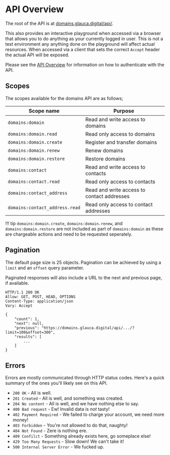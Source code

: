 # API Overview

The root of the API is at [domains.glauca.digital/api/](https://domains.test.glauca.digital/api/).

This also provides an interactive playground when accessed via a browser that allows you to
do anything as your currently logged in user. This is not a test environment any anything
done on the playground will affect actual resources. When accessed via a client that sets
the correct `Accept` header the actual API will be exposed.

Please see the [API Overview](/api) for information on how to authenticate with the API.

## Scopes

The scopes available for the domains API are as follows;

Scope name | Purpose
--- | ---
`domains:domain` | Read and write access to domains
`domains:domain.read` | Read only access to domains
`domains:domain.create` | Register and transfer domains
`domains:domain.renew` | Renew domains
`domains:domain.restore` | Restore domains
`domains:contact` | Read and write access to contacts
`domains:contact.read` | Read only access to contacts
`domains:contact_address` | Read and write access to contact addresses 
`domains:contact_address.read` | Read only access to contact addresses

!!! tip
    `domains:domain.create`, `domains:domain.renew`, and `domains:domain.restore` are
     not included as part of `domains:domain` as these are chargeable actions and need to
     be requested seperately.
     
## Pagination

The default page size is 25 objects. Pagination can be achieved by using a `limit`
and an `offset` query parameter.

Paginated responses will also include a URL to the next and previous page, if available.

```http
HTTP/1.1 200 OK
Allow: GET, POST, HEAD, OPTIONS
Content-Type: application/json
Vary: Accept

{
    "count": 1,
    "next": null,
    "previous": "https://domains.glauca.digital/api/.../?limit=100&offset=300",
    "results": [
        ...
    ]
}
```

## Errors

Errors are mostly communicated through HTTP status codes. Here's a quick summary of the ones
you'll likely see on this API.

* `200 OK` - All is well.
* `201 Created` - All is well, and something was created.
* `204 No content` - All is well, and we have nothing else to say.
* `400 Bad request` - Ew! Invalid data is *not* tasty!
* `402 Payment Required` - We failed to charge your account, we need more money!
* `403 Forbidden` - You're not allowed to do that, naughty!
* `404 Not Found` - Zere is nothing ere.
* `409 Confilct` - Something already exists here, go someplace else!
* `429 Too Many Requests` - Slow down! We can't take it!
* `500 Internal Server Error` - We fucked up.